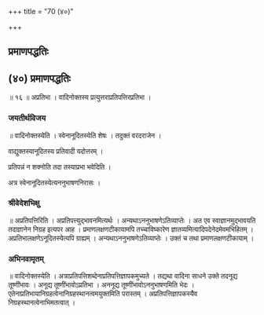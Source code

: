 +++
title = "70 (४०)"

+++


## प्रमाणपद्धतिः

## (४०) **प्रमाणपद्धतिः**

॥ १६ ॥ अप्रतिभा । वादिनोक्तस्य प्रत्युत्तराप्रतिपत्तिरप्रतिभा ।

### जयतीर्थविजय

॥ वादिनोक्तस्येति । स्वेनानूदितस्येति शेषः । तदुक्तं वरदराजेन ।

वाद्युक्तस्यानूदितस्य प्रतिवादी यदोत्तरम् ।

प्रतिपन्नं न शक्नोति तदा तस्याप्रभा भवेदिति ।

अत्र स्वेनानूदितस्येत्यननुभाषणनिरासः ।

### **श्रीवेदेशभिक्षु**

॥ अप्रतिपत्तिरिति । अप्रतिपत्त्युद्भावनमित्यर्थः । अन्यथाऽननुभाषणेऽतिव्याप्तेः । अत एव स्वाज्ञानमुद्भावयति तदाज्ञानेन निग्रह इत्यपर आह । प्रमाणलक्षणटीकायामपि तच्चाविष्कारेण ज्ञातव्यमित्यादिपदेनेदमेवमभिहितम् । अप्रतिभालक्षणेऽनूदितस्येत्यपि ग्राह्यम् । अन्यथाऽननुभाषणेऽतिव्याप्तेः । उक्तं च तथा प्रमाणलक्षणटीकायाम् ।

### **अभिनवामृतम्**

॥ वादिनोक्तस्येति । अत्राप्रतिपत्तिशब्देनाप्रतिपत्तिज्ञापकमुच्यते । तद्यथा वादिना साधने उक्ते तदनूद्य तूष्णींभावः । अनूद्य तूष्णींभावोऽप्रतिभा । अननूद्य तूष्णींभावोऽननुभाषणमिति भेदः । एतेनाप्रतिभायानिग्रहत्वेनानिग्रहस्थानत्वमयुक्तमिति परास्तम् । अप्रतिपत्तिज्ञापकस्यैव निग्रहस्थानत्वेनाभिमतत्वात् ।

